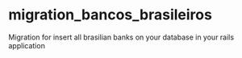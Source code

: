 migration_bancos_brasileiros
============================

Migration for insert all brasilian banks on your database in your rails application
